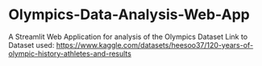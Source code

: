 # Olympics-Data-Analysis-Web-App
A Streamlit Web Application for analysis of the Olympics Dataset 
Link to Dataset used: https://www.kaggle.com/datasets/heesoo37/120-years-of-olympic-history-athletes-and-results
